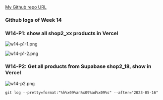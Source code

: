 [My Github repo URL](https://github.com/whitestorm2336/1112-2A-db-demo-310311218)

### Github logs of Week 14

### W14-P1: show all shop2_xx products in Vercel

![w14-p1-1.png](https://knydzmtaffycodqcbnhz.supabase.co/storage/v1/object/public/demo-18/md_2A_img/w14-p1-1.png)

![w14-p1-2.png](https://knydzmtaffycodqcbnhz.supabase.co/storage/v1/object/public/demo-18/md_2A_img/w14-p1-2.png)

### W14-P2: Get all products from Supabase shop2_18, show in Vercel

![w14-p2.png](https://knydzmtaffycodqcbnhz.supabase.co/storage/v1/object/public/demo-18/md_2A_img/w14-p2.png)

```
git log --pretty=format:"%h%x09%an%x09%ad%x09%s" --after="2023-05-16"
```
